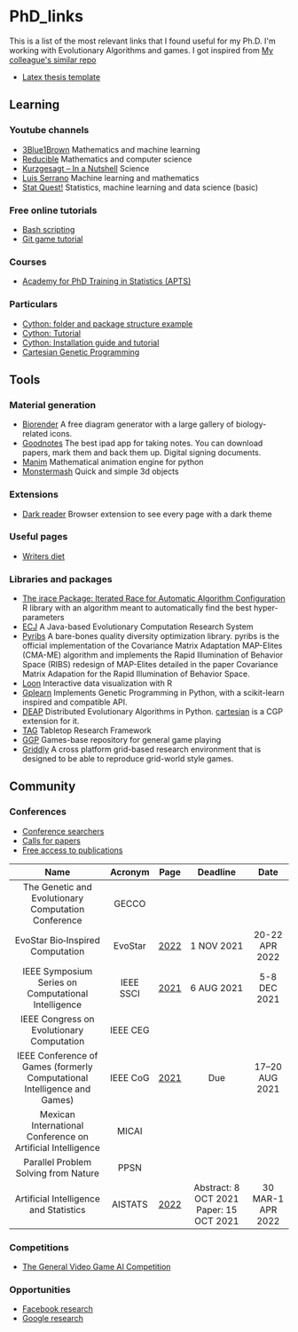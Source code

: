 # PhD_links

This is a list of the most relevant links that I found useful for my Ph.D.
I'm working with Evolutionary Algorithms and games.
I got inspired from [My colleague's similar repo](https://github.com/brunaw/phd_resources)

- [Latex thesis template](https://www.latextemplates.com/template/masters-doctoral-thesis)

## Learning
### Youtube channels
- [3Blue1Brown](https://www.youtube.com/3blue1brown)
Mathematics and machine learning
- [Reducible](https://www.youtube.com/channel/UCK8XIGR5kRidIw2fWqwyHRA)
Mathematics and computer science
- [Kurzgesagt – In a Nutshell](https://www.youtube.com/user/Kurzgesagt)
Science
- [Luis Serrano](https://www.youtube.com/channel/UCgBncpylJ1kiVaPyP-PZauQ)
Machine learning and mathematics
- [Stat Quest!](https://www.youtube.com/user/joshstarmer)
Statistics, machine learning and data science (basic)

### Free online tutorials
- [Bash scripting](https://github.com/dairer/how-to-bash#function-arguments)
- [Git game tutorial](https://learngitbranching.js.org/?locale=es_ES)

### Courses
- [Academy for PhD Training in Statistics (APTS)](https://warwick.ac.uk/fac/sci/statistics/apts)

### Particulars
- [Cython: folder and package structure example](https://github.com/FedericoStra/cython-package-example)
- [Cython: Tutorial](http://docs.cython.org/en/latest/src/tutorial/cython_tutorial.html)
- [Cython: Installation guide and tutorial](https://www.youtube.com/watch?v=-nXrJmI5JjU&list=PLMOobVGrchXNbTrmUb8_3yZNscK3rle3B)
- [Cartesian Genetic Programming](https://www.cartesiangp.com/)


## Tools

### Material generation
- [Biorender](https://www.youtube.com/channel/UCgBncpylJ1kiVaPyP-PZauQ)
A free diagram generator with a large gallery of biology-related icons.
- [Goodnotes](https://www.goodnotes.com/)
The best ipad app for taking notes. You can download papers, mark them and back them up. Digital signing documents.
- [Manim](https://github.com/malhotra5/Manim-Tutorial)
Mathematical animation engine for python
- [Monstermash](monstermash.zone)
Quick and simple 3d objects

### Extensions
- [Dark reader](https://darkreader.org/)
Browser extension to see every page with a dark theme

### Useful pages
- [Writers diet](https://writersdiet.com/test/)


### Libraries and packages
- [The irace Package: Iterated Race for Automatic Algorithm Configuration](https://iridia.ulb.ac.be/irace/)
R library with an algorithm meant to automatically find the best hyper-parameters
- [ECJ](https://cs.gmu.edu/~eclab/projects/ecj/)
A Java-based Evolutionary Computation Research System
- [Pyribs](https://docs.pyribs.org/en/latest/)
A bare-bones quality diversity optimization library. pyribs is the official implementation of the Covariance Matrix Adaptation MAP-Elites (CMA-ME) algorithm and implements the Rapid Illumination of Behavior Space (RIBS) redesign of MAP-Elites detailed in the paper Covariance Matrix Adapation for the Rapid Illumination of Behavior Space.
- [Loon](https://great-northern-diver.github.io/loon/)
Interactive data visualization with R
- [Gplearn](https://gplearn.readthedocs.io/en/stable/)
Implements Genetic Programming in Python, with a scikit-learn inspired and compatible API.
- [DEAP](https://deap.readthedocs.io/en/master/index.html)
Distributed Evolutionary Algorithms in Python. [cartesian](https://pypi.org/project/cartesian/) is a CGP extension for it.
- [TAG](https://github.com/GAIGResearch/TabletopGames)
Tabletop Research Framework
- [GGP](http://games.ggp.org/)
Games-base repository for general game playing
- [Griddly](https://github.com/Bam4d/Griddly)
A cross platform grid-based research environment that is designed to be able to reproduce grid-world style games.


## Community

### Conferences
- [Conference searchers](https://www.guide2research.com/)
- [Calls for papers](http://www.wikicfp.com/cfp/allcfp)
- [Free access to publications](https://sci-hub.scihubtw.tw/)

|                                   Name                                   	|  Acronym  	|                       Page                       	|                 Deadline                	|      Date      	|
|:------------------------------------------------------------------------:	|:---------:	|:------------------------------------------------:	|:---------------------------------------:	|:--------------:	|
|            The Genetic and Evolutionary Computation Conference           	|   GECCO   	|                                                  	|                                         	|                	|
|                     EvoStar Bio‑Inspired Computation                     	|  EvoStar  	|       [2022](http://www.evostar.org/2022/)       	|                1 NOV 2021               	| 20-22 APR 2022 	|
|            IEEE Symposium Series on Computational Intelligence           	| IEEE SSCI 	|      [2021](https://attend.ieee.org/ssci-2021/)    	|  6 AUG 2021 	|  5-8 DEC 2021  	|
|                 IEEE Congress on Evolutionary Computation                	|  IEEE CEG 	|                                                  	|                                         	|                	|
| IEEE Conference of Games (formerly Computational Intelligence and Games) 	|  IEEE CoG 	|        [2021](https://ieee-cog.org/2021/)        	|                   Due                   	| 17–20 AUG 2021 	|
|        Mexican International Conference on Artificial Intelligence       	|   MICAI   	|                                                  	|                                         	|                	|
|                   Parallel Problem Solving from Nature                   	|    PPSN   	| 	|  | | 
|                  Artificial Intelligence and Statistics                  	|  AISTATS  	| [2022](https://aistats.org/aistats2022/cfp.html) 	| Abstract: 8 OCT 2021 Paper: 15 OCT 2021 	| 30 MAR-1 APR 2022|


### Competitions
- [The General Video Game AI Competition](http://www.gvgai.net/)

### Opportunities
- [Facebook research](https://research.fb.com/)
- [Google research](https://research.google/)
